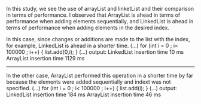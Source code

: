 In this study, we see the use of arrayList and linketList and their comparison in terms of performance. 
I observed that ArrayList is ahead in terms of performance when adding elements sequentially, and LinkedList is ahead in terms of performance when adding elements in the desired index.

In this case, since changes or additions are made to the list with the index, for example, LinkedList is ahead in a shorter time.
(...)
for (int i = 0 ; i< 100000 ; i++) {
             list.add(0,i);
         }
(...)
output:
LinkedList insertion time 10 ms
ArrayList insertion time 1129 ms

-----------------------------------------------------------------------------------

In the other case, ArrayList performed this operation in a shorter time by far because the elements were added sequentially and indext was not specified.
(...)
for (int i = 0 ; i< 100000 ; i++) {
             list.add(i);
         }
(...)
output:
LinkedList insertion time 184 ms
ArrayList insertion time 46 ms
